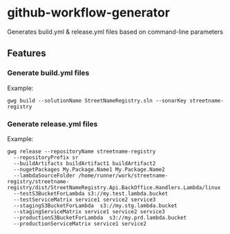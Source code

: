 # github-workflow-generator
Generates build.yml &amp; release.yml files based on command-line parameters

## Features

### Generate build.yml files

Example:
~~~
gwg build --solutionName StreetNameRegistry.sln --sonarKey streetname-registry
~~~
### Generate release.yml files

Example:
~~~
gwg release --repositoryName streetname-registry 
  --repositoryPrefix sr 
  --buildArtifacts buildArtifact1 buildArtifact2
  --nugetPackages My.Package.Name1 My.Package.Name2
  --lambdaSourceFolder /home/runner/work/streetname-registry/streetname-registry/dist/StreetNameRegistry.Api.BackOffice.Handlers.Lambda/linux
  --testS3BucketForLambda s3://my.test.lambda.bucket
  --testServiceMatrix service1 service2 service3
  --stagingS3BucketForLambda  s3://my.stg.lambda.bucket
  --stagingServiceMatrix service1 service2 service3
  --productionS3BucketForLambda  s3://my.prd.lambda.bucket
  --productionServiceMatrix service1 service2
~~~
